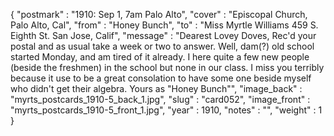 {
  "postmark" : "1910: Sep 1, 7am Palo Alto",
  "cover" : "Episcopal Church, Palo Alto, Cal",
  "from" : "Honey Bunch",
  "to" : "Miss Myrtle Williams 459 S. Eighth St. San Jose, Calif",
  "message" : "Dearest Lovey Doves, Rec'd your postal and as usual take a week or two to answer. Well, dam(?) old school started Monday, and am tired of it already. I here quite a few new people (beside the freshmen) in the school but none in our class. I miss you terribly because it use to be a great consolation to have some one beside myself who didn't get their algebra. Yours as \"Honey Bunch\"",
  "image_back" : "myrts_postcards_1910-5_back_1.jpg",
  "slug" : "card052",
  "image_front" : "myrts_postcards_1910-5_front_1.jpg",
  "year" : 1910,
  "notes" : "",
  "weight" : 1
}
